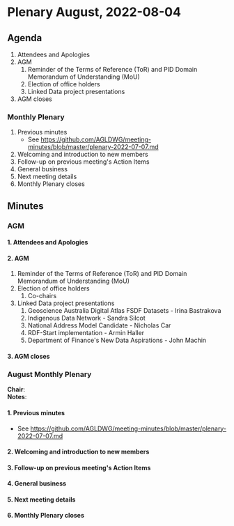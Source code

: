 # Plenary August, 2022-08-04

## Agenda

1. Attendees and Apologies
2. AGM
    1. Reminder of the Terms of Reference (ToR) and PID Domain Memorandum of Understanding (MoU)
    2. Election of office holders
    3. Linked Data project presentations
3. AGM closes

### Monthly Plenary
1. Previous minutes
    * See <https://github.com/AGLDWG/meeting-minutes/blob/master/plenary-2022-07-07.md>
2. Welcoming and introduction to new members
3. Follow-up on previous meeting's Action Items
4. General business 
5. Next meeting details
6. Monthly Plenary closes

## Minutes

### AGM

#### 1. Attendees and Apologies
#### 2. AGM
1. Reminder of the Terms of Reference (ToR) and PID Domain Memorandum of Understanding (MoU)
2. Election of office holders
    1. Co-chairs
3. Linked Data project presentations
    1. Geoscience Australia Digital Atlas FSDF Datasets - Irina Bastrakova
    2. Indigenous Data Network - Sandra Silcot
    3. National Address Model Candidate - Nicholas Car
    4. RDF-Start implementation - Armin Haller
    5. Department of Finance's New Data Aspirations - John Machin
#### 3. AGM closes

### August Monthly Plenary

**Chair**:  
**Notes**:  

#### 1. Previous minutes
* See <https://github.com/AGLDWG/meeting-minutes/blob/master/plenary-2022-07-07.md>

#### 2. Welcoming and introduction to new members

#### 3. Follow-up on previous meeting's Action Items

#### 4. General business 

#### 5. Next meeting details

#### 6. Monthly Plenary closes
